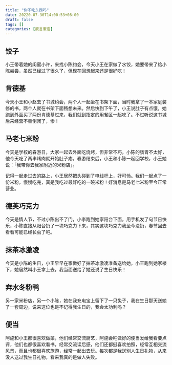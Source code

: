 ```yaml
---
title: "你不吃东西吗"
date: 20220-07-30T14:00:53+08:00
draft: false
tags: []
categories: [废言废语]
---
```




## 饺子

小王带着她的闺蜜小许，来找小陈约会，今天小王在家做了水饺，她要带来了给小陈尝尝，虽然已经过了很久了，但现在回想起来还是很好吃！

## 肯德基

今天小王和小赵去了书城约会，两个人一起坐在书架下面，当时我拿了一本家庭装修的书，两个人就在书架下面畅想未来。然后快到下午了，小王说肚子有点饿，她跑到外面买了两份肯德基过来，我们就到指定的用餐区一起吃了。不过听说这书城后来经营不善倒闭了，惨！

## 马老七米粉

今天是学校的春游日，大家一起去外面吃烧烤，但非常不巧，小陈的肠胃不太好，他今天吃了两串烤肉就开始肚子疼。春游结束后，小王和小陈一起回学校，小王她说：「我带你去我家附近的米粉店」。

记得一起走过去的路上，小王居然把头碰到了电线杆上，好可怜。我们一起点了一份米粉，慢慢吃完，真是我吃过最好吃的一碗米粉！好消息是马老七米粉至今正常营业。

## 德芙巧克力

今天是情人节，不过小陈出不了门，小李跑到她家阳台下面，用手机发了句节日快乐，小陈直接从阳台扔了一块巧克力下来，其实这块巧克力我至今没扔，春节回去看看可能已经长虫了吧。

## 抹茶冰激凌

今天是小陈的生日，小王早早在家做好了抹茶冰激凌准备送给她，小王跑到她家楼下，她居然叫小王拿上去，我当面送给了她还说了生日快乐！

## 奔水冬粉鸭

另一家米粉店，另一个小陈，她在我充电宝上留下了一只兔子，我在生日那天送她了一套周边，说来这位也是不记得我生日的，我会太功利吗？

## 便当

阿施和小王都很喜欢做菜，他们经常交流厨艺，阿施会吧做好的便当发给我看要点评，他们也都很喜欢看书，经常交流读后感，他们还都挺喜欢拍照，经常互相交流风景，而且也都很喜欢旅游，经常一起出去玩。每次都是我送别人生日礼物，从来没人送过我生日礼物，看来我真的是做人失败。

